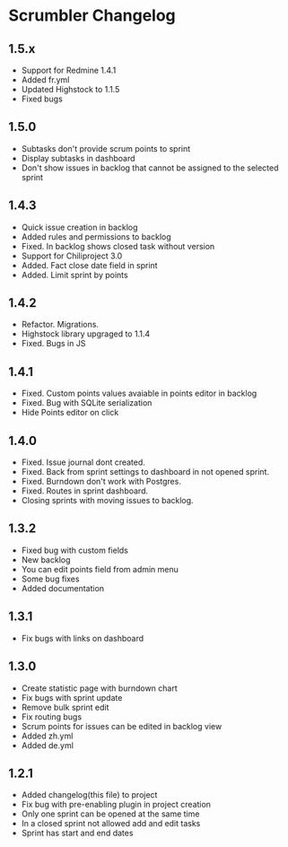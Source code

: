 Scrumbler Changelog
===================

1.5.x
-----
* Support for Redmine 1.4.1
* Added fr.yml
* Updated Highstock to 1.1.5
* Fixed bugs

1.5.0
-----

* Subtasks don't provide scrum points to sprint
* Display subtasks in dashboard
* Don't show issues in backlog that cannot be assigned to the selected sprint

1.4.3
-----

* Quick issue creation in backlog
* Added rules and permissions to backlog
* Fixed. In backlog shows closed task without version
* Support for Chiliproject 3.0
* Added. Fact close date field in sprint
* Added. Limit sprint by points

1.4.2
-----

* Refactor. Migrations.
* Highstock library upgraged to 1.1.4
* Fixed. Bugs in JS


1.4.1
-----

* Fixed. Custom points values avaiable in points editor in backlog
* Fixed. Bug with SQLite serialization
* Hide Points editor on click 

1.4.0
-----

* Fixed. Issue journal dont created. 
* Fixed. Back from sprint settings to dashboard in not opened sprint.
* Fixed. Burndown don't work with Postgres.
* Fixed. Routes in sprint dashboard.
* Closing sprints with moving issues to backlog.

1.3.2
-----

* Fixed bug with custom fields
* New backlog
* You can edit points field from admin menu
* Some bug fixes
* Added documentation

1.3.1
--------

* Fix bugs with links on dashboard 

1.3.0
--------

* Create statistic page with burndown chart
* Fix bugs with sprint update
* Remove bulk sprint edit
* Fix routing bugs
* Scrum points for issues can be edited in backlog view
* Added zh.yml
* Added de.yml

1.2.1
--------

* Added changelog(this file) to project
* Fix bug with pre-enabling plugin in project creation
* Only one sprint can be opened at the same time
* In a closed sprint not allowed add and edit tasks
* Sprint has start and end dates
